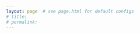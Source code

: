 ```yaml
---
layout: page  # see page.html for default configs 
# title: 
# permalink: 
---
```


<meta http-equiv="Refresh" content="0; url=https://ygswu.github.io/NeuroPump.github.io/" />
